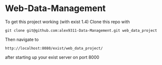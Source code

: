 # Web-Data-Management
To get this project working (with exist 1.4)
Clone this repo with 

`git clone git@github.com:alex9311-Data-Management.git web_data_project`

Then navigate to 

`http://localhost:8080/exist/web_data_project/`

after starting up your exist server on port 8000
